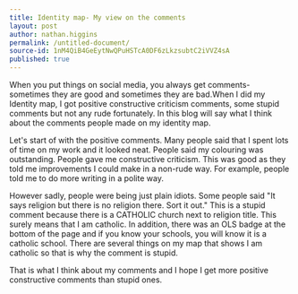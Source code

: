 ```yaml
---
title: Identity map- My view on the comments
layout: post
author: nathan.higgins
permalink: /untitled-document/
source-id: 1nM4QiB4GeEytNwQPuHSTcA0DF6zLkzsubtC2iVVZ4sA
published: true
---
```

When you put things on social media, you always get comments- sometimes they are good and sometimes they are bad.When I did my Identity map, I got positive constructive criticism comments, some stupid comments but not any rude fortunately. In this blog will say what I think about the comments people made on my identity map.

Let's start of with the positive comments. Many people said that I spent lots of time on my work and it looked neat. People said my colouring was outstanding. People gave me constructive criticism. This was good as they told me improvements I could make in a non-rude way. For example, people told me to do more writing in a polite way.

However sadly, people were being just plain idiots. Some people said "It says religion but there is no religion there. Sort it out." This is a stupid comment because there is a CATHOLIC church next to religion title. This surely means that I am catholic. In addition, there was an OLS badge at the bottom of the page and if you know your schools, you will know it is a catholic school.  There are several things on my map that shows I am catholic so that is why the comment is stupid.

That is what I think about my comments and I hope I get more positive constructive comments than stupid ones.


